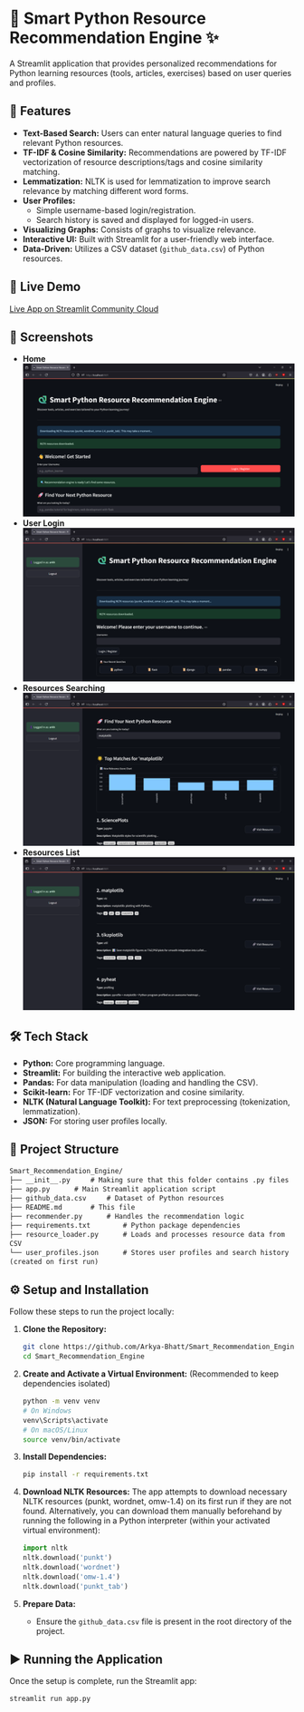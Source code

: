 # 🐍 Smart Python Resource Recommendation Engine ✨

A Streamlit application that provides personalized recommendations for Python learning resources (tools, articles, exercises) based on user queries and profiles.

## 🌟 Features

*   **Text-Based Search:** Users can enter natural language queries to find relevant Python resources.
*   **TF-IDF & Cosine Similarity:** Recommendations are powered by TF-IDF vectorization of resource descriptions/tags and cosine similarity matching.
*   **Lemmatization:** NLTK is used for lemmatization to improve search relevance by matching different word forms.
*   **User Profiles:**
    *   Simple username-based login/registration.
    *   Search history is saved and displayed for logged-in users.
*   **Visualizing Graphs:** Consists of graphs to visualize relevance.
*   **Interactive UI:** Built with Streamlit for a user-friendly web interface.
*   **Data-Driven:** Utilizes a CSV dataset (`github_data.csv`) of Python resources.

## 🚀 Live Demo

[Live App on Streamlit Community Cloud](https://smartrecommendationengine-tqywa88mrbdvh5cy9r3vew.streamlit.app/)

## 📸 Screenshots

* **Home**
![Home](screenshots/home.png)
* **User Login**
![User Login](screenshots/user_login.png)
* **Resources Searching**
![Resources Searching](screenshots/resources_searching.png)
* **Resources List**
![Resources List](screenshots/resources_list.png)

## 🛠️ Tech Stack

*   **Python:** Core programming language.
*   **Streamlit:** For building the interactive web application.
*   **Pandas:** For data manipulation (loading and handling the CSV).
*   **Scikit-learn:** For TF-IDF vectorization and cosine similarity.
*   **NLTK (Natural Language Toolkit):** For text preprocessing (tokenization, lemmatization).
*   **JSON:** For storing user profiles locally.

## 📁 Project Structure

```
Smart_Recommendation_Engine/
├── __init__.py     # Making sure that this folder contains .py files
├── app.py      # Main Streamlit application script
├── github_data.csv     # Dataset of Python resources
├── README.md       # This file
├── recommender.py      # Handles the recommendation logic
├── requirements.txt        # Python package dependencies
├── resource_loader.py      # Loads and processes resource data from CSV
└── user_profiles.json      # Stores user profiles and search history (created on first run)
```


## ⚙️ Setup and Installation

Follow these steps to run the project locally:

1.  **Clone the Repository:**
    ```bash
    git clone https://github.com/Arkya-Bhatt/Smart_Recommendation_Engine.git
    cd Smart_Recommendation_Engine
    ```

2.  **Create and Activate a Virtual Environment:**
    (Recommended to keep dependencies isolated)
    ```bash
    python -m venv venv
    # On Windows
    venv\Scripts\activate
    # On macOS/Linux
    source venv/bin/activate
    ```

3.  **Install Dependencies:**
    ```bash
    pip install -r requirements.txt
    ```

4.  **Download NLTK Resources:**
    The app attempts to download necessary NLTK resources (punkt, wordnet, omw-1.4) on its first run if they are not found. Alternatively, you can download them manually beforehand by running the following in a Python interpreter (within your activated virtual environment):
    ```python
    import nltk
    nltk.download('punkt')
    nltk.download('wordnet')
    nltk.download('omw-1.4')
    nltk.download('punkt_tab')
    ```

5.  **Prepare Data:**
    *   Ensure the `github_data.csv` file is present in the root directory of the project.

## ▶️ Running the Application

Once the setup is complete, run the Streamlit app:

```bash
streamlit run app.py